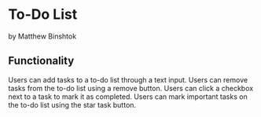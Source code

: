 # To-Do List

by Matthew Binshtok

## Functionality

Users can add tasks to a to-do list through a text input.
Users can remove tasks from the to-do list using a remove button.
Users can click a checkbox next to a task to mark it as completed.
Users can mark important tasks on the to-do list using the star task button.
